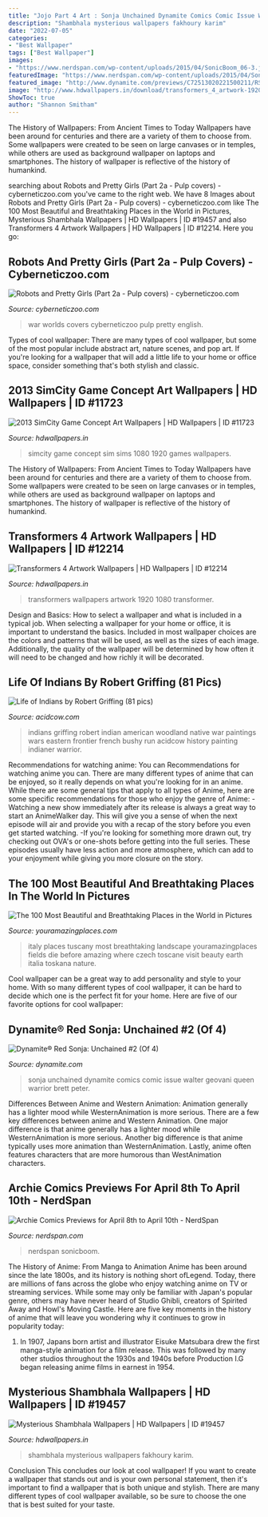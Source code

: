 ```yaml
---
title: "Jojo Part 4 Art : Sonja Unchained Dynamite Comics Comic Issue Walter Geovani Queen Warrior Brett Peter"
description: "Shambhala mysterious wallpapers fakhoury karim"
date: "2022-07-05"
categories:
- "Best Wallpaper"
tags: ["Best Wallpaper"]
images:
- "https://www.nerdspan.com/wp-content/uploads/2015/04/SonicBoom_06-3.jpg"
featuredImage: "https://www.nerdspan.com/wp-content/uploads/2015/04/SonicBoom_06-3.jpg"
featured_image: "http://www.dynamite.com/previews/C72513020221500211/RSUnchain02CovSubscription.jpg"
image: "http://www.hdwallpapers.in/download/transformers_4_artwork-1920x1080.jpg"
ShowToc: true
author: "Shannon Smitham"
---
```



The History of Wallpapers: From Ancient Times to Today
Wallpapers have been around for centuries and there are a variety of them to choose from. Some wallpapers were created to be seen on large canvases or in temples, while others are used as background wallpaper on laptops and smartphones. The history of wallpaper is reflective of the history of humankind.

	

		
searching about Robots and Pretty Girls (Part 2a - Pulp covers) - cyberneticzoo.com you've came to the right web. We have 8 Images about Robots and Pretty Girls (Part 2a - Pulp covers) - cyberneticzoo.com like The 100 Most Beautiful and Breathtaking Places in the World in Pictures, Mysterious Shambhala Wallpapers | HD Wallpapers | ID #19457 and also Transformers 4 Artwork Wallpapers | HD Wallpapers | ID #12214. Here you go:
		
    
## Robots And Pretty Girls (Part 2a - Pulp Covers) - Cyberneticzoo.com

<img loading=lazy src="http://cyberneticzoo.com/wp-content/uploads/Robot-girl-FanMysJul51-x300.jpg" onerror="this.onerror=null;this.src='https://tse4.mm.bing.net/th?id=OIP.n5yseuUlLyHYfUEAbkW9LgAAAA&amp;pid=15.1';" alt="Robots and Pretty Girls (Part 2a - Pulp covers) - cyberneticzoo.com">

_Source: cyberneticzoo.com_

>war worlds covers cyberneticzoo pulp pretty english. 

	

Types of cool wallpaper:
There are many types of cool wallpaper, but some of the most popular include abstract art, nature scenes, and pop art. If you're looking for a wallpaper that will add a little life to your home or office space, consider something that's both stylish and classic.

    
## 2013 SimCity Game Concept Art Wallpapers | HD Wallpapers | ID #11723

<img loading=lazy src="http://www.hdwallpapers.in/download/2013_simcity_game_concept_art-1920x1080.jpg" onerror="this.onerror=null;this.src='https://tse2.mm.bing.net/th?id=OIP.Gs-h6uSBxwril7bgSHtrNAHaEK&amp;pid=15.1';" alt="2013 SimCity Game Concept Art Wallpapers | HD Wallpapers | ID #11723">

_Source: hdwallpapers.in_

>simcity game concept sim sims 1080 1920 games wallpapers. 

	

The History of Wallpapers: From Ancient Times to Today
Wallpapers have been around for centuries and there are a variety of them to choose from. Some wallpapers were created to be seen on large canvases or in temples, while others are used as background wallpaper on laptops and smartphones. The history of wallpaper is reflective of the history of humankind.

    
## Transformers 4 Artwork Wallpapers | HD Wallpapers | ID #12214

<img loading=lazy src="http://www.hdwallpapers.in/download/transformers_4_artwork-1920x1080.jpg" onerror="this.onerror=null;this.src='https://tse1.mm.bing.net/th?id=OIP.pvRWZ2ySvWZgv3_ekA0lNwHaEK&amp;pid=15.1';" alt="Transformers 4 Artwork Wallpapers | HD Wallpapers | ID #12214">

_Source: hdwallpapers.in_

>transformers wallpapers artwork 1920 1080 transformer. 

	

Design and Basics: How to select a wallpaper and what is included in a typical job.
When selecting a wallpaper for your home or office, it is important to understand the basics. Included in most wallpaper choices are the colors and patterns that will be used, as well as the sizes of each image. Additionally, the quality of the wallpaper will be determined by how often it will need to be changed and how richly it will be decorated.

    
## Life Of Indians By Robert Griffing (81 Pics)

<img loading=lazy src="https://acidcow.com/pics/20090702/10/indians_08.jpg" onerror="this.onerror=null;this.src='https://tse4.mm.bing.net/th?id=OIP.7ctlTcK4DM4BeeUYaDD6swHaKY&amp;pid=15.1';" alt="Life of Indians by Robert Griffing (81 pics)">

_Source: acidcow.com_

>indians griffing robert indian american woodland native war paintings wars eastern frontier french bushy run acidcow history painting indianer warrior. 

	

Recommendations for watching anime: You can
Recommendations for watching anime you can. There are many different types of anime that can be enjoyed, so it really depends on what you're looking for in an anime. While there are some general tips that apply to all types of Anime, here are some specific recommendations for those who enjoy the genre of Anime: 
-Watching a new show immediately after its release is always a great way to start an AnimeWalker day. This will give you a sense of when the next episode will air and provide you with a recap of the story before you even get started watching. 
-If you're looking for something more drawn out, try checking out OVA's or one-shots before getting into the full series. These episodes usually have less action and more atmosphere, which can add to your enjoyment while giving you more closure on the story.

    
## The 100 Most Beautiful And Breathtaking Places In The World In Pictures

<img loading=lazy src="http://www.youramazingplaces.com/wp-content/uploads/2013/09/Tuscany-Italy2-620x422.jpg" onerror="this.onerror=null;this.src='https://tse2.mm.bing.net/th?id=OIP.FZVrJbvDtvZKXdGEL7evTQHaFC&amp;pid=15.1';" alt="The 100 Most Beautiful and Breathtaking Places in the World in Pictures">

_Source: youramazingplaces.com_

>italy places tuscany most breathtaking landscape youramazingplaces fields die before amazing where czech toscane visit beauty earth italia toskana nature. 

	

Cool wallpaper can be a great way to add personality and style to your home. With so many different types of cool wallpaper, it can be hard to decide which one is the perfect fit for your home. Here are five of our favorite options for cool wallpaper: 

    
## Dynamite® Red Sonja: Unchained #2 (Of 4)

<img loading=lazy src="http://www.dynamite.com/previews/C72513020221500211/RSUnchain02CovSubscription.jpg" onerror="this.onerror=null;this.src='https://tse1.mm.bing.net/th?id=OIP.jwVdMvFzw4ayl9ZRnwgNVwHaLH&amp;pid=15.1';" alt="Dynamite® Red Sonja: Unchained #2 (Of 4)">

_Source: dynamite.com_

>sonja unchained dynamite comics comic issue walter geovani queen warrior brett peter. 

	

Differences Between Anime and Western Animation: Animation generally has a lighter mood while WesternAnimation is more serious.
There are a few key differences between anime and Western Animation. One major difference is that anime generally has a lighter mood while WesternAnimation is more serious. Another big difference is that anime typically uses more animation than WesternAnimation. Lastly, anime often features characters that are more humorous than WestAnimation characters.

    
## Archie Comics Previews For April 8th To April 10th - NerdSpan

<img loading=lazy src="https://www.nerdspan.com/wp-content/uploads/2015/04/SonicBoom_06-3.jpg" onerror="this.onerror=null;this.src='https://tse4.mm.bing.net/th?id=OIP.JnJgGiTmx5it4KE8Ew0hOwHaLY&amp;pid=15.1';" alt="Archie Comics Previews for April 8th to April 10th - NerdSpan">

_Source: nerdspan.com_

>nerdspan sonicboom. 

	

The History of Anime: From Manga to Animation
Anime has been around since the late 1800s, and its history is nothing short ofLegend. Today, there are millions of fans across the globe who enjoy watching anime on TV or streaming services. While some may only be familiar with Japan's popular genre, others may have never heard of Studio Ghibli, creators of Spirited Away and Howl's Moving Castle. Here are five key moments in the history of anime that will leave you wondering why it continues to grow in popularity today:
1) In 1907, Japans born artist and illustrator Eisuke Matsubara drew the first manga-style animation for a film release. This was followed by many other studios throughout the 1930s and 1940s before Production I.G began releasing anime films in earnest in 1954.

    
## Mysterious Shambhala Wallpapers | HD Wallpapers | ID #19457

<img loading=lazy src="http://www.hdwallpapers.in/download/mysterious_shambhala-2560x1440.jpg" onerror="this.onerror=null;this.src='https://tse4.mm.bing.net/th?id=OIP.IuydQ4jNk0sdMS1xxcumdQHaEK&amp;pid=15.1';" alt="Mysterious Shambhala Wallpapers | HD Wallpapers | ID #19457">

_Source: hdwallpapers.in_

>shambhala mysterious wallpapers fakhoury karim. 

	

Conclusion
This concludes our look at cool wallpaper! If you want to create a wallpaper that stands out and is your own personal statement, then it's important to find a wallpaper that is both unique and stylish. There are many different types of cool wallpaper available, so be sure to choose the one that is best suited for your taste.

